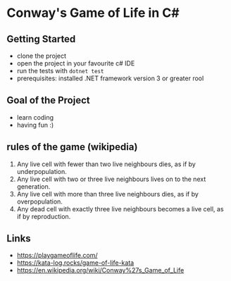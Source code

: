 # Conway's Game of Life in C#

## Getting Started
- clone the project 
- open the project in your favourite c# IDE
- run the tests with ``dotnet test``
- prerequisites: installed .NET framework version 3 or greater rool

## Goal of the Project
- learn coding
- having fun :)

## rules of the game (wikipedia)

1. Any live cell with fewer than two live neighbours dies, as if by underpopulation.
2. Any live cell with two or three live neighbours lives on to the next generation.
3. Any live cell with more than three live neighbours dies, as if by overpopulation.
4. Any dead cell with exactly three live neighbours becomes a live cell, as if by reproduction.

## Links
 - https://playgameoflife.com/
 - https://kata-log.rocks/game-of-life-kata
 - https://en.wikipedia.org/wiki/Conway%27s_Game_of_Life
